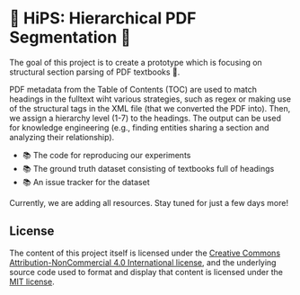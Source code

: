 # :closed_book: HiPS: Hierarchical PDF Segmentation :closed_book:
The goal of this project is to create a prototype which is focusing on structural section parsing of PDF textbooks :book:.

PDF metadata from the Table of Contents (TOC) are used to match headings in the fulltext wiht various strategies, such as regex or making use of the structural tags in the XML file (that we converted the PDF into). 
Then, we assign a hierarchy level (1-7) to the headings. The output can be used for knowledge engineering (e.g., finding entities sharing a section and analyzing their relationship).
<ul>
  <li> 📚 The code for reproducing our experiments</li>
  <li> 📚 The ground truth dataset consisting of textbooks full of headings</li>
  <li> 📚 An issue tracker for the dataset</li>
</ul>

Currently, we are adding all resources. Stay tuned for just a few days more!

## License
The content of this project itself is licensed under the [Creative Commons Attribution-NonCommercial 4.0 International license](LICENSE_DATA.md), and the underlying source code used to format and display that content is licensed under the [MIT license](LICENSE).
